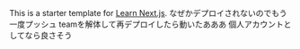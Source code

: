 This is a starter template for [Learn Next.js](https://nextjs.org/learn).
なぜかデプロイされないのでもう一度プッシュ
teamを解体して再デプロイしたら動いたあああ
個人アカウントとしてなら良さそう